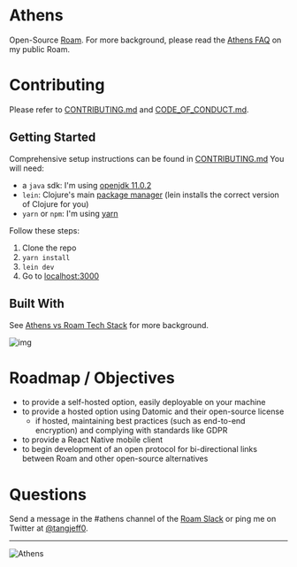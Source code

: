# Athens

Open-Source [Roam](http://roamresearch.com/). For more background, please read the [Athens FAQ](https://roamresearch.com/#/app/ego/page/OaSVyM_nr) on my public Roam.

# Contributing

Please refer to [CONTRIBUTING.md](https://github.com/athensresearch/athens/blob/master/CONTRIBUTING.md) and [CODE_OF_CONDUCT.md](https://github.com/athensresearch/athens/blob/master/CODE_OF_CONDUCT.md).

## Getting Started

Comprehensive setup instructions can be found in [CONTRIBUTING.md](https://github.com/athensresearch/athens/blob/master/CONTRIBUTING.md)
You will need:
- a `java` sdk: I'm using [openjdk 11.0.2](https://jdk.java.net/archive/)
- `lein`: Clojure's main [package manager](https://leiningen.org/) (lein installs the correct version of Clojure for you)
- `yarn` or `npm`: I'm using [yarn](https://www.npmjs.com/package/yarn)

Follow these steps:

1. Clone the repo
2. `yarn install`
3. `lein dev`
4. Go to [localhost:3000](http://localhost:3000)

## Built With

See [Athens vs Roam Tech Stack](https://roamresearch.com/#/app/ego/page/V81KJmS5L) for more background.

![img](doc/athens-vs-roam-tech-stack.png)


# Roadmap / Objectives

- to provide a self-hosted option, easily deployable on your machine
- to provide a hosted option using Datomic and their open-source license
  - if hosted, maintaining best practices (such as end-to-end encryption) and complying with standards like GDPR
- to provide a React Native mobile client
- to begin development of an open protocol for bi-directional links between Roam and other open-source alternatives

# Questions

Send a message in the #athens channel of the [Roam Slack](https://roamresearch.slack.com/join/shared_invite/enQtODg3NjIzODEwNDgwLTdhMjczMGYwN2YyNmMzMDcyZjViZDk0MTA2M2UxOGM5NTMxNDVhNDE1YWVkNTFjMGM4OTE3MTQ3MjEzNzE1MTA) or ping me on Twitter at [@tangjeff0](https://twitter.com/tangjeff0).

---

![Athens](doc/athens-1920.jpg)
